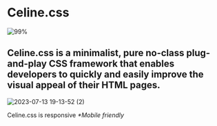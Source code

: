 # Celine.css

![99%](https://progress-bar.dev/25?title=Progress+done:)

## Celine.css is a minimalist, pure no-class plug-and-play CSS framework that enables developers to quickly and easily improve the visual appeal of their HTML pages.

![2023-07-13 19-13-52 (2)](https://github.com/hunterjreid/Celine.css/assets/62681404/6b36d73f-3c20-4e7b-b065-03ecc27683db)

Celine.css is responsive <I>*Mobile friendly</I>
